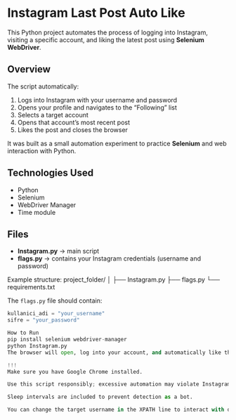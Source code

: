 # Instagram Last Post Auto Like

This Python project automates the process of logging into Instagram, visiting a specific account, and liking the latest post using **Selenium WebDriver**.

## Overview
The script automatically:
1. Logs into Instagram with your username and password  
2. Opens your profile and navigates to the “Following” list  
3. Selects a target account  
4. Opens that account’s most recent post  
5. Likes the post and closes the browser

It was built as a small automation experiment to practice **Selenium** and web interaction with Python.

## Technologies Used
- Python  
- Selenium  
- WebDriver Manager  
- Time module  

## Files
- **Instagram.py** → main script  
- **flags.py** → contains your Instagram credentials (username and password)

Example structure:
project_folder/
│
├── Instagram.py
├── flags.py
└── requirements.txt


The `flags.py` file should contain:
```python
kullanici_adi = "your_username"
sifre = "your_password"

How to Run
pip install selenium webdriver-manager
python Instagram.py
The browser will open, log into your account, and automatically like the latest post of the selected account.

!!!
Make sure you have Google Chrome installed.

Use this script responsibly; excessive automation may violate Instagram’s terms of service.

Sleep intervals are included to prevent detection as a bot.

You can change the target username in the XPATH line to interact with different accounts.

